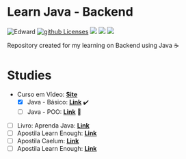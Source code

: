 # Learn Java - Backend
  
![Edward][Badge] 
[![github Licenses][License-badge]][License] 
![][Badge-Java] 
![][Badge-Backend] 
[![][Badge-IDE]][IDE-Link]
 
Repository created for my learning on Backend using Java ☕

# Studies
- Curso em Vídeo: [**Site**](https://www.freecodecamp.org/learn)
  - [X] Java - Básico: [**Link**](https://www.youtube.com/watch?v=sTX0UEplF54&list=RDCMUCrWvhVmt0Qac3HgsjQK62FQ&start_radio=1&rv=sTX0UEplF54) :heavy_check_mark:
  - [ ] Java - POO: [**Link**]() 🚧
- [ ] Livro: Aprenda Java: [**Link**]()
- [ ] Apostila Learn Enough: [**Link**]()
- [ ] Apostila Caelum: [**Link**]()
- [ ] Apostila Learn Enough: [**Link**]()

[License-badge]: https://img.shields.io/github/license/edward-mn/learn-web-development.svg
[License]: https://opensource.org/licenses/MIT
[Badge]: https://img.shields.io/badge/Courses-Edward-yellow.svg
[Badge-Java]: https://img.shields.io/badge/Learning-Java-brown.svg
[Badge-Backend]: https://img.shields.io/badge/From-Backend-black.svg
[Badge-IDE]: https://img.shields.io/badge/IDE-IntelliJ-purple.svg
[IDE-Link]: https://www.jetbrains.com/idea/download/
